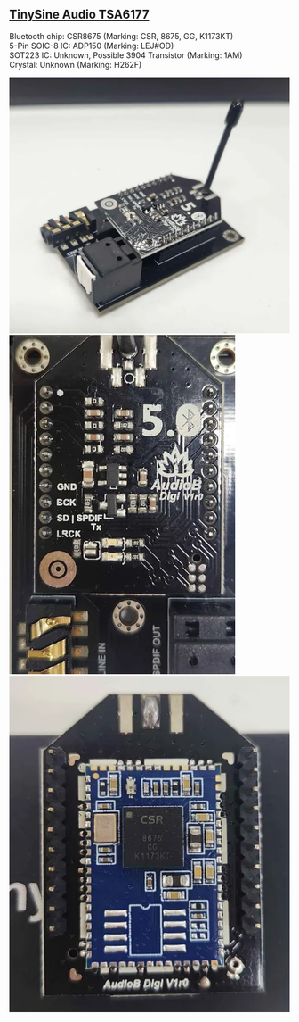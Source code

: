 ## [TinySine Audio TSA6177](https://www.tinysineaudio.com/products/tsa6177-bluetooth-5-0-audio-receiver-spdif-toslink-output-apt-x)</br>
Bluetooth chip: CSR8675 (Marking: CSR, 8675, GG, K1173KT)</br>
5-Pin SOIC-8 IC: ADP150 (Marking: LEJ#OD)</br>
SOT223 IC: Unknown, Possible 3904 Transistor (Marking: 1AM)</br>
Crystal: Unknown (Marking: H262F)

![Overview](Images/Full.png)</br>
![Front](Images/Front_Closeup.png)</br>
![Rear](Images/Rear_Closeup.png)</br>
